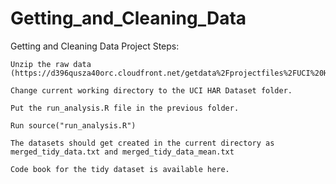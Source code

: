 # Getting_and_Cleaning_Data


Getting and Cleaning Data Project
Steps:

    Unzip the raw data (https://d396qusza40orc.cloudfront.net/getdata%2Fprojectfiles%2FUCI%20HAR%20Dataset.zip)

    Change current working directory to the UCI HAR Dataset folder.

    Put the run_analysis.R file in the previous folder.

    Run source("run_analysis.R")

    The datasets should get created in the current directory as merged_tidy_data.txt and merged_tidy_data_mean.txt

    Code book for the tidy dataset is available here.
